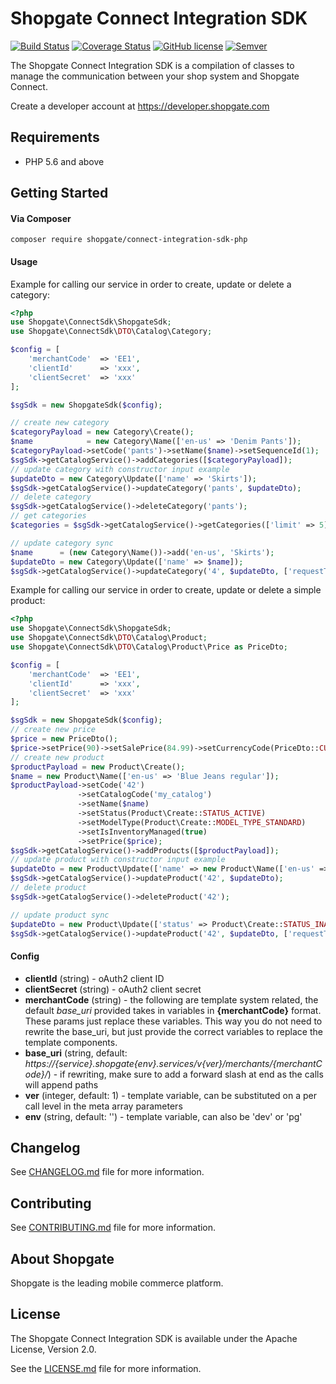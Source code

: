 # Shopgate Connect Integration SDK

[![Build Status](https://travis-ci.org/shopgate/connect-integration-sdk-php.svg?branch=master)](https://travis-ci.org/shopgate/connect-integration-sdk-php)
[![Coverage Status](https://coveralls.io/repos/github/shopgate/connect-integration-sdk-php/badge.svg?branch=master)](https://coveralls.io/github/shopgate/connect-integration-sdk-php?branch=master)
[![GitHub license](http://dmlc.github.io/img/apache2.svg)](LICENSE.md)
[![Semver](http://img.shields.io/SemVer/2.0.0.png?color=blue)](http://semver.org/spec/v2.0.0.html)

The Shopgate Connect Integration SDK is a compilation of classes to manage the communication between your shop system and Shopgate Connect.

Create a developer account at https://developer.shopgate.com

## Requirements
* PHP 5.6 and above

## Getting Started
#### Via Composer
```composer require shopgate/connect-integration-sdk-php```


#### Usage
Example for calling our service in order to create, update or delete a category:
```php
<?php
use Shopgate\ConnectSdk\ShopgateSdk;
use Shopgate\ConnectSdk\DTO\Catalog\Category;

$config = [
    'merchantCode'  => 'EE1',
    'clientId'      => 'xxx',
    'clientSecret'  => 'xxx'
];

$sgSdk = new ShopgateSdk($config);

// create new category
$categoryPayload = new Category\Create();
$name            = new Category\Name(['en-us' => 'Denim Pants']);
$categoryPayload->setCode('pants')->setName($name)->setSequenceId(1);
$sgSdk->getCatalogService()->addCategories([$categoryPayload]);
// update category with constructor input example
$updateDto = new Category\Update(['name' => 'Skirts']);
$sgSdk->getCatalogService()->updateCategory('pants', $updateDto);
// delete category
$sgSdk->getCatalogService()->deleteCategory('pants');
// get categories
$categories = $sgSdk->getCatalogService()->getCategories(['limit' => 5]);

// update category sync
$name      = (new Category\Name())->add('en-us', 'Skirts');
$updateDto = new Category\Update(['name' => $name]);
$sgSdk->getCatalogService()->updateCategory('4', $updateDto, ['requestType' => 'direct']);
```

Example for calling our service in order to create, update or delete a simple product:
```php
<?php
use Shopgate\ConnectSdk\ShopgateSdk;
use Shopgate\ConnectSdk\DTO\Catalog\Product;
use Shopgate\ConnectSdk\DTO\Catalog\Product\Price as PriceDto;

$config = [
    'merchantCode'  => 'EE1',
    'clientId'      => 'xxx',
    'clientSecret'  => 'xxx'
];

$sgSdk = new ShopgateSdk($config);
// create new price
$price = new PriceDto();
$price->setPrice(90)->setSalePrice(84.99)->setCurrencyCode(PriceDto::CURRENCY_CODE_EUR);
// create new product
$productPayload = new Product\Create();
$name = new Product\Name(['en-us' => 'Blue Jeans regular']);
$productPayload->setCode('42')
               ->setCatalogCode('my_catalog')
               ->setName($name)
               ->setStatus(Product\Create::STATUS_ACTIVE)
               ->setModelType(Product\Create::MODEL_TYPE_STANDARD)
               ->setIsInventoryManaged(true)
               ->setPrice($price);
$sgSdk->getCatalogService()->addProducts([$productPayload]);
// update product with constructor input example
$updateDto = new Product\Update(['name' => new Product\Name(['en-us' => 'Blue Jeans regular'])]);
$sgSdk->getCatalogService()->updateProduct('42', $updateDto);
// delete product
$sgSdk->getCatalogService()->deleteProduct('42');

// update product sync
$updateDto = new Product\Update(['status' => Product\Create::STATUS_INACTIVE]);
$sgSdk->getCatalogService()->updateProduct('42', $updateDto, ['requestType' => 'direct']);
```

#### Config

* __clientId__ (string) - oAuth2 client ID
* __clientSecret__ (string) - oAuth2 client secret
* __merchantCode__ (string) - the following are template system related, the default _base_uri_ provided takes in variables in __{merchantCode}__ format. These params just replace these variables. This way you do not need to rewrite the base_uri, but just provide the correct variables to replace the template components.
* __base_uri__ (string, default: _https://{service}.shopgate{env}.services/v{ver}/merchants/{merchantCode}/_) - if rewriting, make sure to add a forward slash at end as the calls will append paths
* __ver__ (integer, default: 1) - template variable, can be substituted on a per call level in the meta array parameters
* __env__ (string, default: '') - template variable, can also be 'dev' or 'pg'

## Changelog

See [CHANGELOG.md](CHANGELOG.md) file for more information.

## Contributing

See [CONTRIBUTING.md](docs/CONTRIBUTING.md) file for more information.

## About Shopgate

Shopgate is the leading mobile commerce platform.

## License

The Shopgate Connect Integration SDK is available under the Apache License, Version 2.0.

See the [LICENSE.md](LICENSE.md) file for more information.

[Guzzle]:http://docs.guzzlephp.org/en/stable/request-options.html
